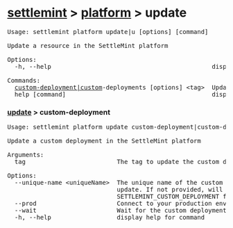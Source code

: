 <h1 id="home"><a href="../../settlemint.md">settlemint</a> > <a href="../platform.md">platform</a> > update</h1>

<pre>Usage: settlemint platform update|u [options] [command]

Update a resource in the SettleMint platform

Options:
  -h, --help                                            display help for command

Commands:
  <a href="#update-custom-deployment">custom-deployment|custom</a>-deployments [options] &lt;tag&gt;  Update a custom deployment in the SettleMint platform
  help [command]                                        display help for command
</pre>

<h3 id="update-custom-deployment"><a href="#home">update</a> > custom-deployment</h3>

<pre>Usage: settlemint platform update custom-deployment|custom-deployments [options] &lt;tag&gt;

Update a custom deployment in the SettleMint platform

Arguments:
  tag                         The tag to update the custom deployment to

Options:
  --unique-name &lt;uniqueName&gt;  The unique name of the custom deployment to
                              update. If not provided, will use
                              SETTLEMINT_CUSTOM_DEPLOYMENT from env
  --prod                      Connect to your production environment
  --wait                      Wait for the custom deployment to be redeployed
  -h, --help                  display help for command
</pre>

